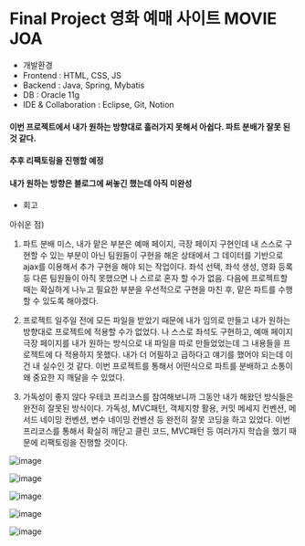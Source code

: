 # Final Project 영화 예매 사이트 MOVIE JOA


- 개발환경
- Frontend : HTML, CSS, JS
- Backend : Java, Spring, Mybatis
- DB : Oracle 11g
- IDE & Collaboration : Eclipse, Git, Notion

#### 이번 프로젝트에서 내가 원하는 방향대로 흘러가지 못해서 아쉽다. 파트 분배가 잘못 된 것 같다.
#### 추후 리팩토링을 진행할 예정
#### 내가 원하는 방향은 블로그에 써놓긴 했는데 아직 미완성

- 회고

아쉬운 점)
1. 파트 분배 미스, 
내가 맡은 부분은 예매 페이지, 극장 페이지 구현인데 내 스스로 구현할 수 있는 부분이 아닌
팀원들이 구현을 해온 상태에서 그 데이터를 기반으로 ajax를 이용해서 추가 구현을 해야 되는 작업이다.
좌석 선택, 좌석 생성, 영화 등록등 다른 팀원들이 아직 못했으면 나 스르로 혼자 할 수가 없음.
다음에 프로젝트할 때는 확실하게 나누고 필요한 부분을 우선적으로 구현을 마친 후, 맡은 파트를 수행할 수 있도록 해야겠다.

2. 프로젝트 일주일 전에 모든 파일을 받았기 때문에 내가 임의로 만들고 내가 원하는 방향대로 프로젝트에 적용할 수가 없었다.
나 스스로 좌석도 구현하고, 예매 페이지 극장 페이지를 내가 원하는 방식으로 내 파일을 따로 만들었었는데 그 내용들을 프로젝트에 다 적용하지 못했다.
내가 더 어필하고 급하다고 얘기를 했어야 되는데 이건 내 실수인 것 같다.
이번 프로젝트를 통해서 어떤식으로 파트를 분배하고 소통이 왜 중요한 지 깨달을 수 있었다.

3. 가독성이 좋지 않다
우테코 프리코스를 참여해보니까 그동안 내가 해왔던 방식들은 완전히 잘못된 방식이다.
가독성, MVC패턴, 객체지향 활용, 커밋 메세지 컨벤션, 메서드 네이밍 컨벤션, 변수 네이밍 컨벤션 등 완전히 잘못 코딩을 하고 있었다.
이번 프리코스를 통해서 확실히 깨닫고 클린 코드, MVC패턴 등 여러가지 학습을 했기 때문에 리팩토링을 진행할 것이다.

![image](https://user-images.githubusercontent.com/109706328/226648968-985477cd-f823-4de2-ade6-873b4d1bc358.png)

![image](https://user-images.githubusercontent.com/109706328/226649117-3fb98163-e6d2-4deb-a114-175e4949d379.png)

![image](https://user-images.githubusercontent.com/109706328/226649172-737eb289-9b81-477a-a94a-0155be6084ab.png)

![image](https://user-images.githubusercontent.com/109706328/226649228-b21fd658-4fbd-46ea-844c-167e41a5a392.png)

![image](https://user-images.githubusercontent.com/109706328/226649325-c72c009a-4799-48e8-82ba-7a28f2fe72ec.png)






